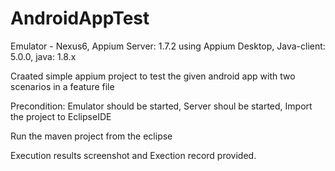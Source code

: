 # AndroidAppTest


Emulator - Nexus6,
Appium Server: 1.7.2 using Appium Desktop,
Java-client: 5.0.0,
java: 1.8.x


Craated simple appium project to test the given android app with two scenarios in a feature file

Precondition: Emulator should be started,
              Server shoul be started,
              Import the project to EclipseIDE
              
Run the maven project from the eclipse

Execution results screenshot and Exection record provided.
